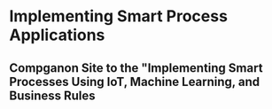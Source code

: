 # Implementing Smart Process Applications
## Compganon Site to the "Implementing Smart Processes Using IoT, Machine Learning, and Business Rules
